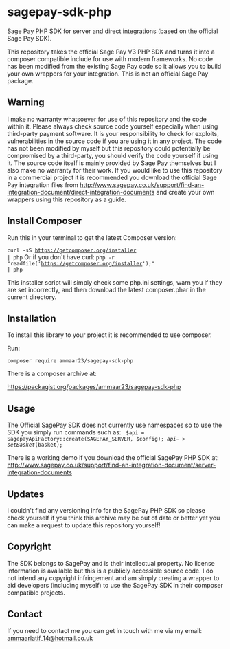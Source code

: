 sagepay-sdk-php
===============

Sage Pay PHP SDK for server and direct integrations (based on the official Sage Pay SDK).

This repository takes the official Sage Pay V3 PHP SDK and turns it into a composer compatible include for use with modern frameworks. No code has been modified from the existing Sage Pay code so it allows you to build your own wrappers for your integration. This is not an official Sage Pay package.

Warning
-----------
I make no warranty whatsoever for use of this repository and the code within it. Please always check source code yourself especially when using third-party payment software. It is your responsibility to check for exploits, vulnerabilities in the source code if you are using it in any project. The code has not been modified by myself but this repository could potentially be compromised by a third-party, you should verify the code yourself if using it. The source code itself is mainly provided by Sage Pay themselves but I also make no warranty for their work. If you would like to use this repository in a commercial project it is recommended you download the official Sage Pay integration files from http://www.sagepay.co.uk/support/find-an-integration-document/direct-integration-documents and create your own wrappers using this repository as a guide.

Install Composer
----------------

Run this in your terminal to get the latest Composer version:

<code>curl -sS https://getcomposer.org/installer | php</code>
Or if you don't have curl:
<code>php -r "readfile('https://getcomposer.org/installer');" | php</code>

This installer script will simply check some php.ini settings, warn you if they are set incorrectly, and then download the latest composer.phar in the current directory.

Installation
------------

To install this library to your project it is recommended to use composer.

Run:

<code>composer require ammaar23/sagepay-sdk-php</code>

There is a composer archive at:

https://packagist.org/packages/ammaar23/sagepay-sdk-php

Usage
-----

The Official SagePay SDK does not currently use namespaces so to use the SDK you simply run commands such as:
<code>
$api = SagepayApiFactory::create(SAGEPAY_SERVER, $config);
$api->setBasket($basket);
</code>

There is a working demo if you download the official SagePay PHP SDK at: http://www.sagepay.co.uk/support/find-an-integration-document/server-integration-documents

Updates
-------

I couldn't find any versioning info for the SagePay PHP SDK so please check yourself if you think this archive may be out of date or better yet you can make a request to update this repository yourself!

Copyright
---------

The SDK belongs to SagePay and is their intellectual property. No license information is available but this is a publicly accessible source code. I do not intend any copyright infringement and am simply creating a wrapper to aid developers (including myself) to use the SagePay SDK in their composer compatible projects.

Contact
-------

If you need to contact me you can get in touch with me via my email: ammaarlatif_14@hotmail.co.uk
